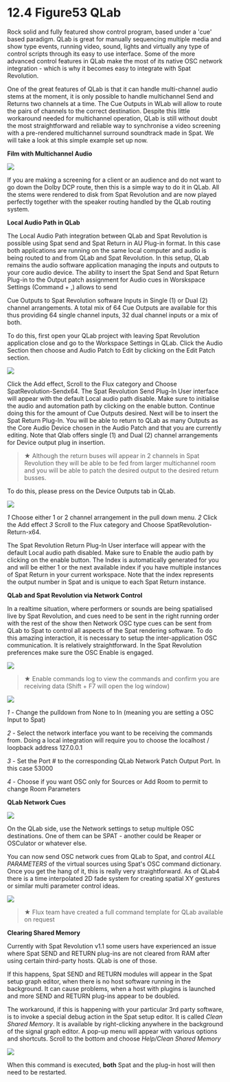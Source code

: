 # 12.4 Figure53 QLab

Rock solid and fully featured show control program, based under a 'cue' based
paradigm. QLab is great for manually sequencing multiple media and show type
events, running video, sound, lights and virtually any type of control scripts through
its easy to use interface. Some of the more advanced control features in QLab
make the most of its native OSC network integration - which is why it becomes easy
to integrate with Spat Revolution.

One of the great features of QLab is that it can handle multi-channel audio stems at the moment, it is only possible to handle multichannel Send and Returns two
channels at a time. The Cue Outputs in WLab will allow to route the pairs of channels to the correct destination. Despite this little workaround needed for multichannel operation, QLab is still without doubt the most straightforward and reliable way to synchronise a video screening with a pre-rendered multichannel surround soundtrack made in Spat. We will take a look at this simple example set up
now.


**Film with Multichannel Audio**

![](include/SpatRevolution_UserGuide_-296.jpg)

If you are making a screening for a client or an audience and do not want to go
down the Dolby DCP route, then this is a simple way to do it in QLab. All the stems
were rendered to disk from Spat Revolution and are now played perfectly together
with the speaker routing handled by the QLab routing system.

**Local Audio Path in QLab**

The Local Audio Path integration between QLab and Spat Revolution is possible
using Spat send and Spat Return in AU Plug-in format. In this case both applications are running on the same local computer and audio is being routed to
and from QLab and Spat Revolution. In this setup, QLab remains the audio software application managing the inputs and outputs to your core audio device.
The ability to insert the Spat Send and Spat Return Plug-in to the Output patch
assignment for Audio cues in Worskspace Settings (Command + ,) allows to send


Cue Outputs to Spat Revolution software Inputs in Single (1) or Dual (2) channel
arrangements. A total mix of 64 Cue Outputs are available for this thus providing
64 single channel inputs, 32 dual channel inputs or a mix of both.

To do this, first open your QLab project with leaving Spat Revolution application
close and go to the Workspace Settings in QLab. Click the Audio Section then
choose and Audio Patch to Edit by clicking on the Edit Patch section.

![](include/SpatRevolution_UserGuide_-298.jpg)

Click the Add effect, Scroll to the Flux category and Choose SpatRevolution-Sendx64. The Spat Revolution Send Plug-In User interface will appear with the default
Local audio path disable. Make sure to initialise the audio and automation path by
clicking on the enable button.
Continue doing this for the amount of Cue Outputs desired. Next will be to insert
the Spat Return Plug-In. You will be able to return to QLab as many Outputs as the
Core Audio Device chosen in the Audio Patch and that you are currently editing.
Note that Qlab offers single (1) and Dual (2) channel arrangements for Device output plug in insertion.



> ★ Although the return buses will appear in 2 channels in Spat
Revolution they will be able to be fed from larger multichannel room
and you will be able to patch the desired output to the desired return busses.

To do this, please press on the Device Outputs tab in QLab.

![](include/SpatRevolution_UserGuide_-300.jpg)

_1_ Choose either 1 or 2 channel arrangement in the pull down menu.
_2_ Click the Add effect
_3_ Scroll to the Flux category and Choose SpatRevolution-Return-x64.

The Spat Revolution Return Plug-In User interface will appear with the default Local
audio path disabled. Make sure to Enable the audio path by clicking on the enable
button. The Index is automatically generated for you and will be either 1 or the next
available index if you have multiple instances of Spat Return in your current workspace. Note that the index represents the output number in Spat and is unique to
each Spat Return instance.


**QLab and Spat Revolution via Network Control**

In a realtime situation, where performers or sounds are being spatialised live by
Spat Revolution, and cues need to be sent in the right running order with the rest
of the show then Network OSC type cues can be sent from QLab to Spat to control
all aspects of the Spat rendering software. To do this amazing interaction, it is necessary to setup the inter-application OSC communication. It is relatively straightforward.
In the Spat Revolution preferences make sure the OSC Enable is engaged.

![](include/SpatRevolution_UserGuide_-302.png)


> ★ Enable commands log to view the commands and confirm you are
receiving data (Shift + F7 will open the log window)

![](include/SpatRevolution_UserGuide_-304.png)

_1_ - Change the pulldown from None to In (meaning you are setting a OSC Input to Spat)

_2_ - Select the network interface you want to be receiving the commands from. Doing a local integration will require you to choose the localhost / loopback address
127.0.0.1

_3_ - Set the Port # to the corresponding QLab Network Patch Output Port. In this case 53000

_4_ - Choose if you want OSC only for Sources or Add Room to permit to change Room Parameters


**QLab Network Cues**

![](include/SpatRevolution_UserGuide_-306.jpg)

On the QLab side, use the Network settings to setup multiple OSC destinations.
One of them can be SPAT - another could be Reaper or OSCulator or whatever
else.

You can now send OSC network cues from QLab to Spat, and control _ALL PARAMETERS_ of the virtual sources using Spat's OSC command dictionary. Once you
get the hang of it, this is really very straightforward. As of QLab4 there is a time interpolated 2D fade system for creating spatial XY gestures or similar multi parameter control ideas.


![](include/SpatRevolution_UserGuide_-308.jpg)

> ★ Flux team have created a full command template for QLab available on request


**Clearing Shared Memory**

Currently with Spat Revolution v1.1 some users have experienced an issue where
Spat SEND and RETURN plug-ins are not cleared from RAM after using certain
third-party hosts. QLab is one of those.

If this happens, Spat SEND and RETURN modules will appear in the Spat setup
graph editor, when there is no host software running in the background. It can
cause problems, when a host with plugins is launched and more SEND and RETURN plug-ins appear to be doubled.

The workaround, if this is happening with your particular 3rd party software, is to
invoke a special debug action in the Spat setup editor. It is called _Clean Shared
Memory_. It is available by right-clicking anywhere in the background of the signal
graph editor. A pop-up menu will appear with various options and shortcuts. Scroll
to the bottom and choose _Help/Clean Shared Memory_

![](include/SpatRevolution_UserGuide_-276.png)

When this command is executed, **both** Spat and the plug-in host will then need to
be restarted.

